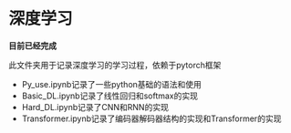 # 深度学习

**目前已经完成**

此文件夹用于记录深度学习的学习过程，依赖于pytorch框架
* Py_use.ipynb记录了一些python基础的语法和使用
* Basic_DL.ipynb记录了线性回归和softmax的实现
* Hard_DL.ipynb记录了CNN和RNN的实现
* Transformer.ipynb记录了编码器解码器结构的实现和Transformer的实现